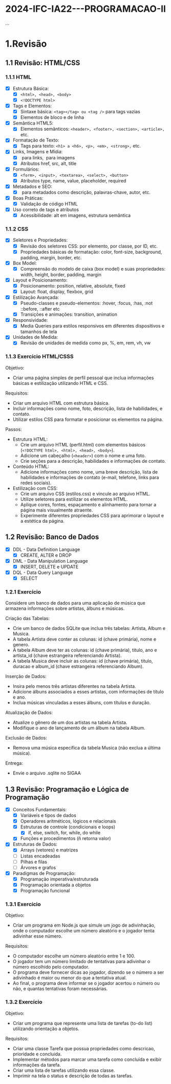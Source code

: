 # 2024-IFC-IA22---PROGRAMACAO-II
...

# 1.Revisão

## 1.1 Revisão: HTML/CSS

### 1.1.1 HTML
- [x] Estrutura Básica:
  - [x] ```<html>, <head>, <body>``` 
  - [x] ```<!DOCTYPE html>```
- [x] Tags e Elementos:
  - [x] Sintaxe básica: ```<tag></tag> ou <tag />``` para tags vazias
  - [x] Elementos de bloco e de linha
- [x] Semântica HTML5:
  - [x] Elementos semânticos: ```<header>, <footer>, <section>, <article>,``` etc.
- [x] Formatação de Texto:
  - [x] Tags para texto: ```<h1> a <h6>, <p>, <em>, <strong>,``` etc.
- [x] Links, Imagens e Mídia:
  - [x] <a> para links, <img> para imagens
  - [x] Atributos href, src, alt, title
- [x] Formulários:
  - [x] ```<form>, <input>, <textarea>, <select>, <button>```
  - [x] Atributos type, name, value, placeholder, required
- [x] Metadados e SEO:
  - [x] <meta> para metadados como descrição, palavras-chave, autor, etc.
- [x] Boas Práticas:
  - [x] Validação de código HTML
- [x] Uso correto de tags e atributos
  - [x] Acessibilidade: alt em imagens, estrutura semântica

### 1.1.2 CSS
- [x] Seletores e Propriedades:
  - [x] Revisão dos seletores CSS: por elemento, por classe, por ID, etc.
  - [x] Propriedades básicas de formatação: color, font-size, background, padding, margin, border, etc.
- [x] Box Model:
  - [x] Compreensão do modelo de caixa (box model) e suas propriedades: width, height, border, padding, margin
- [x] Layout e Posicionamento:
  - [x] Posicionamento: position, relative, absolute, fixed
  - [x] Layout: float, display, flexbox, grid
- [x] Estilização Avançada:
  - [x] Pseudo-classes e pseudo-elementos: :hover, :focus, :has, :not ::before, ::after etc
  - [x] Transições e animações: transition, animation
- [x] Responsividade:
  - [x] Media Queries para estilos responsivos em diferentes dispositivos e tamanhos de tela
- [x] Unidades de Medida:
  - [x] Revisão de unidades de medida como px, %, em, rem, vh, vw
     
### 1.1.3 Exercício HTML/CSSS

Objetivo:
- Criar uma página simples de perfil pessoal que inclua informações básicas e estilização utilizando HTML e CSS.

Requisitos:
- Criar um arquivo HTML com estrutura básica.
- Incluir informações como nome, foto, descrição, lista de habilidades, e contato.
- Utilizar estilos CSS para formatar e posicionar os elementos na página.

Passos:
- Estrutura HTML:
  - Crie um arquivo HTML (perfil.html) com elementos básicos (```<!DOCTYPE html>, <html>, <head>, <body>```).
  - Adicione um cabeçalho (```<header>```) com o nome e uma foto.
  - Crie seções para a descrição, habilidades e informações de contato.
- Conteúdo HTML:
  - Adicione informações como nome, uma breve descrição, lista de habilidades e informações de contato (e-mail, telefone, links para redes sociais).
- Estilização com CSS:
  - Crie um arquivo CSS (estilos.css) e vincule ao arquivo HTML.
  - Utilize seletores para estilizar os elementos HTML.
  - Aplique cores, fontes, espaçamento e alinhamento para tornar a página mais visualmente atraente.
  - Experimente diferentes propriedades CSS para aprimorar o layout e a estética da página.

## 1.2 Revisão: Banco de Dados

- [x] DDL - Data Definition Language
  - [x] CREATE, ALTER e DROP
- [x] DML - Data Manipulation Language
  - [x] INSERT, DELETE e UPDATE
- [x] DQL - Data Query Language
  - [x] SELECT
     
### 1.2.1 Exercício

Considere um banco de dados para uma aplicação de música que armazena informações sobre artistas, álbuns e músicas.

Criação das Tabelas:
- Crie um banco de dados SQLite que inclua três tabelas: Artista, Album e Musica.
- A tabela Artista deve conter as colunas: id (chave primária), nome e genero.
- A tabela Album deve ter as colunas: id (chave primária), titulo, ano e artista_id (chave estrangeira referenciando Artista).
- A tabela Musica deve incluir as colunas: id (chave primária), titulo, duracao e album_id (chave estrangeira referenciando Album).

Inserção de Dados:
- Insira pelo menos três artistas diferentes na tabela Artista.
- Adicione álbuns associados a esses artistas, com informações de título e ano.
- Inclua músicas vinculadas a esses álbuns, com títulos e duração.

Atualização de Dados:
- Atualize o gênero de um dos artistas na tabela Artista.
- Modifique o ano de lançamento de um álbum na tabela Album.

Exclusão de Dados:
- Remova uma música específica da tabela Musica (não exclua a última música).

Entrega:
- Envie o arquivo .sqlite no SIGAA

## 1.3 Revisão: Programação e Lógica de Programação

- [x] Conceitos Fundamentais:
  - [x] Variáveis e tipos de dados
  - [x] Operadores aritméticos, lógicos e relacionais
  - [x] Estruturas de controle (condicionais e loops)
    - [x] if, else, switch, for, while, do while
  - [x] Funções e procedimentos (ñ retorna valor)
- [x] Estruturas de Dados:
  - [x] Arrays (vetores) e matrizes
  - [ ] Listas encadeadas
  - [ ] Pilhas e filas
  - [ ] Árvores e grafos 
- [x] Paradigmas de Programação:
  - [x] Programação imperativa/estruturada
  - [x] Programação orientada a objetos
  - [x] Programação funcional
     
### 1.3.1 Exercício

Objetivo:
- Criar um programa em Node.js que simule um jogo de adivinhação, onde o computador escolhe um número aleatório e o jogador tenta adivinhar esse número.

Requisitos:
- O computador escolhe um número aleatório entre 1 e 100.
- O jogador tem um número limitado de tentativas para adivinhar o número escolhido pelo computador.
- O programa deve fornecer dicas ao jogador, dizendo se o número a ser adivinhado é maior ou menor do que a tentativa atual.
- Ao final, o programa deve informar se o jogador acertou o número ou não, e quantas tentativas foram necessárias.

### 1.3.2 Exercício

Objetivo:
- Criar um programa que represente uma lista de tarefas (to-do list) utilizando orientação a objetos.

Requisitos:
- Criar uma classe Tarefa que possua propriedades como descricao, prioridade e concluida.
- Implementar métodos para marcar uma tarefa como concluída e exibir informações da tarefa.
- Criar uma lista de tarefas utilizando essa classe.
- Imprimir na tela o status e descrição de todas as tarefas.
